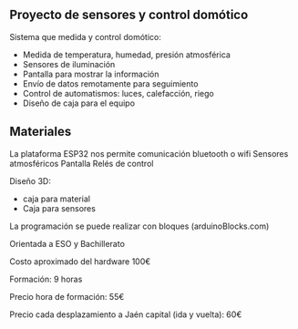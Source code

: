 ## Proyecto de sensores y control domótico

Sistema que medida y control domótico:
* Medida de temperatura, humedad, presión atmosférica
* Sensores de iluminación
* Pantalla para mostrar la información
* Envío de datos remotamente para seguimiento
* Control de automatismos: luces, calefacción, riego
* Diseño de caja para el equipo

## Materiales

La plataforma ESP32 nos permite comunicación bluetooth o wifi
Sensores atmosféricos
Pantalla 
Relés de control

Diseño 3D:
* caja para material
* Caja para sensores

La programación se puede realizar con bloques (arduinoBlocks.com)

Orientada a ESO y Bachillerato

Costo aproximado del hardware 100€

Formación: 9 horas

Precio hora de formación: 55€

Precio cada desplazamiento a Jaén capital (ida y vuelta):  60€

